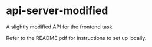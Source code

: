 # api-server-modified
A slightly modified API for the frontend task

Refer to the README.pdf for instructions to set up locally.